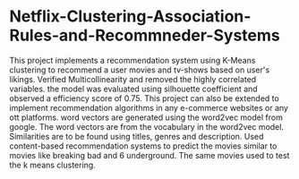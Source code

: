 # Netflix-Clustering-Association-Rules-and-Recommneder-Systems
This project implements a recommendation system using K-Means clustering to recommend a user movies and tv-shows based on user's likings. Verified Multicollinearity and removed the highly correlated variables. the model was evaluated using silhouette coefficient and observed a efficiency score of 0.75. This project can also be extended to implement recommendation algorithms in any e-commerce websites or any ott platforms. word vectors are generated using the word2vec model from google. The word vectors are from the vocabulary in the word2vec model. Similarities are to be found using titles, genres and description. Used content-based recommendation systems to predict the movies similar to movies like breaking bad and 6 underground. The same movies used to test the k means clustering.
